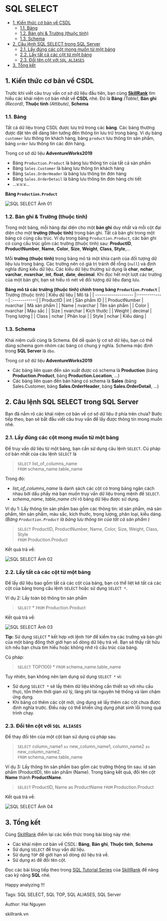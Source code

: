 # SQL SELECT <!-- omit in toc -->

- [1. Kiến thức cơ bản về CSDL](#1-kiến-thức-cơ-bản-về-csdl)
  - [1.1. Bảng](#11-bảng)
  - [1.2. Bản ghi & Trường (thuộc tính)](#12-bản-ghi--trường-thuộc-tính)
  - [1.3. Schema](#13-schema)
- [2. Câu lệnh SQL SELECT trong SQL Server](#2-câu-lệnh-sql-select-trong-sql-server)
  - [2.1. Lấy đúng các cột mong muốn từ một bảng](#21-lấy-đúng-các-cột-mong-muốn-từ-một-bảng)
  - [2.2. Lấy tất cả các cột từ một bảng](#22-lấy-tất-cả-các-cột-từ-một-bảng)
  - [2.3. Đổi tên cột với `SQL ALIASES`](#23-đổi-tên-cột-với-sql-aliases)
- [3. Tổng kết](#3-tổng-kết)

## 1. Kiến thức cơ bản về CSDL
Trước khi viết câu truy vấn cơ sở dữ liệu đầu tiên, bạn cùng [**SkillRank**](https://blog.skillrank.vn) tìm hiểu các khái niệm cơ bản nhất về **CSDL** nhé. Đó là **Bảng** *(Table)*, **Bản ghi** *(Record)*, **Thuộc tính** *(Attibute)*, **Schema**
### 1.1. Bảng
Tất cả dữ liệu trong CSDL được lưu trữ trong các **bảng**. Các bảng thường được đặt tên dễ dàng liên tưởng đến thông tin lưu trữ trong bảng. Ví dụ bảng `customer` lưu thông tin khách hàng, bảng `product` lưu thông tin sản phẩm, bảng `order` lưu thông tin các đơn hàng. 

Trong cơ sở dữ liệu **AdventureWorks2019**
- Bảng `Production.Product` là bảng lưu thông tin của tất cả sản phẩm
- Bảng `Sales.Customer` là bảng lưu thông tin khách hàng
- Bảng `Sales.OrderHeader` là bảng lưu thông tin đơn hàng
- Bảng `Sales.OrderDetail` là bảng lưu thông tin đơn hàng chi tiết
- ...v.v.v...

**Bảng `Production.Product`**

![SQL SELECT Ảnh 01](/1.%20Syntax/01.%20SQL%20SELECT/SQL%20SELECT/SQL%20SELECT%20-%20Ảnh%2001.png)

### 1.2. Bản ghi & Trường (thuộc tính)
Trong một bảng, mỗi hàng đại diện cho một **bản ghi** duy nhất và mỗi cột đại diện cho một **trường (thuộc tính)** trong bản ghi. Tất cả bản ghi trong một bảng có cùng cấu trúc. Ví dụ trong bảng `Production.Product`, các bản ghi có cùng cấu trúc gồm các trường (thuộc tính) sau: **ProductID**, **ProductNumber**, **Name**, **Color**, **Size**, **Weight**, **Class**, **Style**,... 

Mỗi **trường (thuộc tính)** trong bảng mô tả một khía cạnh của đối tượng dữ liệu lưu trong bảng. Các trường nên có giá trị tránh để rỗng (`null`) và định nghĩa đúng kiểu dữ liệu. Các kiểu dữ liệu thường sử dụng là **char**, **nchar**, **varchar**, **nvarchar**, **int**, **float**, **date**, **decimal**.  Khi đọc hết một lượt các trường của một bản ghi, bạn sẽ hiểu rõ nét về đối tượng dữ liệu đang lưu.

**Bảng mô tả các trường (thuộc tính) chính trong bảng `Production.Product`**
| Trường (thuộc tính) | Kiểu dữ liệu  | Mô tả        |
| ------------------- |:-------------:| :------------|
| ProductID           | int           | Sản phẩm ID  |
| ProductNumber       | nvarchar      | Mã sản phẩm  |
| Name                | nvarchar      | Tên sản phẩm |
| Color               | nvarchar      | Màu sắc      |
| Size                | nvarchar      | Kích thước   |
| Weight              | decimal       | Trọng lượng  |
| Class               | nchar         | Phân loại    |
| Style               | nchar         | Kiểu dáng    |

### 1.3. Schema
Khái niệm cuối cùng là Schema. Để dễ quản lý cơ sở dữ liệu, bạn có thể dùng schema gom nhóm các bảng có chung ý nghĩa. Schema mặc định trong **SQL Server** là `dbo`.

Trong cơ sở dữ liệu **AdventureWorks2019**
- Các bảng liên quan đến sản xuất được có schema là **Production** (bảng **Production.Product**, bảng **Production.Location**, ...)
- Các bảng liên quan đến bán hàng có schema là **Sales** (bảng Sales.Customer, bảng **Sales.OrderHeader**, bảng **Sales.OrderDetail**, ...)

## 2. Câu lệnh SQL SELECT trong SQL Server
Bạn đã nắm rõ các khái niệm cơ bản về cơ sở dữ liệu ở phía trên chưa? Bước tiếp theo, bạn sẽ bắt đầu viết câu truy vấn để lấy được thông tin mong muốn nhé.

### 2.1. Lấy đúng các cột mong muốn từ một bảng
Để truy vấn dữ liệu từ một bảng, bạn cần sử dụng câu lệnh `SELECT`. Cú pháp cơ bản nhất của câu lệnh `SELECT` là
> `SELECT` list_of_columns_name <br/>
> `FROM` schema_name.table_name

Trong đó:
- *list_of_columns_name* là danh sách các cột có trong bảng ngăn cách nhau bới dấu phẩy mà bạn muốn truy vấn dữ liệu trong mệnh đề `SELECT`.
- *schema_name*, *table_name* chỉ rõ bảng dữ liệu được sử dụng.

Ví dụ 1: Lấy thông tin sản phẩm bao gồm các thông tin: id sản phẩm, mã sản phẩm, tên sản phẩm, màu sắc, kích thước, trọng lượng, phân loại, kiểu dáng. *(Bảng `Production.Product` là bảng lưu thông tin của tất cả sản phẩm )*
>`SELECT` ProductID, ProductNumber, Name, Color, Size, Weight, Class, Style <br/>
`FROM` Production.Product

Kết quả trả về:

![SQL SELECT Ảnh 02](/1.%20Syntax/01.%20SQL%20SELECT/SQL%20SELECT/SQL%20SELECT%20-%20Ảnh%2002.png)

### 2.2. Lấy tất cả các cột từ một bảng
Để lấy dữ liệu bao gồm tất cả các cột của bảng, bạn có thể liệt kê tất cả các cột của bảng trong câu lệnh `SELECT` hoặc sử dụng `SELECT *`.

Ví dụ 2: Lấy toàn bộ thông tin sản phẩm
> `SELECT` * `FROM` Production.Product

Kết quả trả về:

![SQL SELECT Ảnh 03](/1.%20Syntax/01.%20SQL%20SELECT/SQL%20SELECT/SQL%20SELECT%20-%20Ảnh%2003.png)

**Tip:** Sử dụng `SELECT` * kết hợp với lệnh `TOP` để kiểm tra các trường và bản ghi của một bảng đồng thời giới hạn số dòng dữ liệu trả về. Bạn sẽ thấy rất hữu ích nếu bạn chưa tìm hiểu hoặc không nhớ rõ cấu trúc của bảng.

Cú pháp:
> `SELECT` TOP(100) * `FROM` schema_name.table_name

Tuy nhiên, bạn không nên lạm dụng sử dụng `SELECT *` vì:
- Sử dụng `SELECT *` sẽ lấy thêm dữ liệu không cần thiết so với nhu cầu thực, tốn thêm thời gian xử lý, lãng phí tài nguyên hệ thống và làm chậm ứng dụng.
- Khi bảng có thêm các cột mới, ứng dụng sẽ lấy thêm các cột chưa được định nghĩa trước. Điều này có thể khiến ứng dụng phát sinh lỗi trong quá trình chạy.

### 2.3. Đổi tên cột với `SQL ALIASES`
Để thay đổi tên của một cột bạn sử dụng cú pháp sau.
> `SELECT` column_name1 `as` new_column_name1, column_name2 `as` new_column_name2, <br/>
> `FROM` schema_name.table_name

Ví dụ 3: Lấy thông tin sản phẩm bao gồm các trường thông tin sau: id sản phẩm (ProductID), tên sản phẩm (Name). Trong bảng kết quả, đổi tên cột **Name** thành **ProductName**.

> `SELECT` ProductID, Name as ProductName `FROM` Production.Product

Kết quả trả về:

![SQL SELECT Ảnh 04](/1.%20Syntax/01.%20SQL%20SELECT/SQL%20SELECT/SQL%20SELECT%20-%20Ảnh%2004.png)


## 3. Tổng kết

Cùng [SkillRank](https://blog.skillrank.vn) điểm lại các kiến thức trong bài blog này nhé:
- Các khái niệm cơ bản về CSDL: **Bảng**, **Bản ghi**, **Thuộc tính**, **Schema**
- Sử dụng `SELECT` để truy vấn dữ liệu.
- Sử dụng `TOP` để giới hạn số dòng dữ liệu trả về.
- Sử dụng `AS` để đổi tên cột.

Đọc các bài blog tiếp theo trong [SQL Tutorial Series](https://blog.skillrank.vn) của [SkillRank](https://blog.skillrank.vn) để nâng cao kỹ năng **SQL** nhé. 

Happy analyzing !!!

Tags: SQL SELECT, SQL TOP, SQL ALIASES, SQL Server

Author: Hai Nguyen

skillrank.vn
